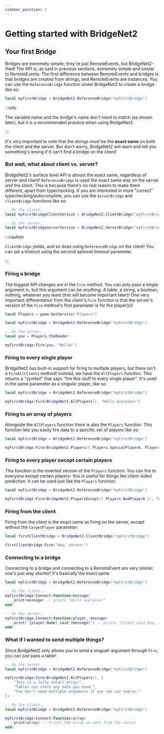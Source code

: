 ```yaml
---
sidebar_position: 1
---
```


# Getting started with BridgeNet2

## Your first Bridge
Bridges are extremely simple; they're just RemoteEvents, but BridgeNet2-ified! The API is, as said in previous sections, extremely simple and similar to RemoteEvents. The first difference between RemoteEvents and bridges is that bridges are created from strings, and RemoteEvents are instances. You can use the `ReferenceBridge` function under BridgeNet2 to create a bridge like so:
```lua
local myFirstBridge = BridgeNet2.ReferenceBridge("myFirstBridge")
```

:::info

The variable name and the bridge's name don't need to match (as shown later), but it is a recommended practice when using BridgeNet2.

:::

It's very important to note that the strings must be the **exact same** on both the client and the server. But don't worry; BridgeNet2 will warn and tell you something's wrong if it can't find a bridge on the client!

### But wait, what about client vs. server?
BridgeNet2's surface level API is almost the exact same, regardless of server and client! `ReferenceBridge` is used the exact same way on the server and the client. This is because there's no real reason to make them different, apart from typechecking. If you are interested in more "correct" typechecking/autocomplete, you can use the `ServerBridge` and `ClientBridge` functions like so:
```lua
-- On the client..
local myFirstBridgeClientVersion = BridgeNet2.ClientBridge("myFirstBridge")

-- On the server..
local myFirstBridgeServerVersion = BridgeNet2.ServerBridge("myFirstBridge")
```
:::caution

`ClientBridge` yields, and so does using `ReferenceBridge` on the client! You can set a timeout using the second optional timeout parameter.

:::

### Firing a bridge
The biggest API changes are in the `Fire` method. You can only pass a single argument in, but this argument can be *anything*. A table, a string, a boolean, nothing, whatever you want (this will become important later)! One very important differentation from the client's `Fire` function is that the server's version of the `Fire` method's first parameter is for the player(s)!
```lua
local Players = game:GetService("Players")

local myFirstBridge = BridgeNet2.ReferenceBridge("myFirstBridge")

-- On the server..
local you = Players.theReader

myFirstBridge:Fire(you, "Hello!")
```

### Firing to every single player
BridgeNet2 has built-in support for firing to multiple players, but there isn't a `FireAllClients` method! Instead, we have the `AllPlayers` function. This returns a "symbol" that says "fire this stuff to every single player". It's used in the same parameter as a singular player, like so:
```lua
local myFirstBridge = BridgeNet2.ReferenceBridge("myFirstBridge")

myFirstBridge:Fire(BridgeNet2.AllPlayers(), "Hello everyone!")
```

### Firing to an array of players
Alongside the `AllPlayers` function there is also the `Players` function. This function lets you easily fire data to a specific set of players like so:
```lua
local myFirstBridge = BridgeNet2.ReferenceBridge("myFirstBridge")

myFirstBridge:Fire(BridgeNet2.Players({ Players.SpecialPlayerA, Players.SpecialPlayerB }), "Hello special players! Only you get to see this.")
```

### Firing to every player except certain players
This function is the inverted version of the `Players` function. You can fire to everyone except certain players- this is useful for things like client-sided prediction. It can be used just like the `Players` function:
```lua
local myFirstBridge = BridgeNet2.ReferenceBridge("myFirstBridge")

myFirstBridge:Fire(BridgeNet2.PlayersExcept({ Players.BadPlayerA }), "Everyone except BadPlayerA gets this!")
```

### Firing from the client
Firing from the client is the exact same as firing on the server, except without the `targetPlayer` parameter:
```lua
local firstClientBridge = BridgeNet2.ClientBridge("myFirstBridge")

firstClientBridge:Fire("Hey, server!")
```

### Connecting to a bridge
Connecting to a bridge and connecting to a RemoteEvent are very similar; one's just way shorter! It's basically the exact same:
```lua
local myFirstBridge = BridgeNet2.ReferenceBridge("myFirstBridge")

-- On the client..
myFirstBridge:Connect(function(message)
	print(message) -- prints "Hello everyone!"
end)

-- On the server..
myFirstBridge:Connect(function(player, message)
	print(`{player.Name} said {message}`) -- prints "Client said Hey, server!"
end)
```

### What if I wanted to send multiple things?
Since BridgeNet2 only allows you to send a singualr argument through `Fire`, you can just pass a table!
```lua
-- On the server..
local myFirstBridge = BridgeNet2.ReferenceBridge("myFirstBridge")

myFirstBridge:Fire(BridgeNet2.AllPlayers(), {
	"This is a fully intact array!",
	"Tables can store any data you need.",
	"You don't need multiple arguments if you can use tables."
})
```
```lua
-- On the client..
local myFirstBridge = BridgeNet2.ReferenceBridge("myFirstBridge")

myFirstBridge:Connect(function(array)
	print(array) -- Prints the array we sent from the server
end)
```